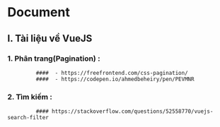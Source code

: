 # Document
## I. Tài liệu về VueJS
### 1. Phân trang(Pagination) : 
             ####  - https://freefrontend.com/css-pagination/ 
             ####  - https://codepen.io/ahmedbeheiry/pen/PEVMNR
### 2. Tìm kiếm : 
             #### https://stackoverflow.com/questions/52558770/vuejs-search-filter
